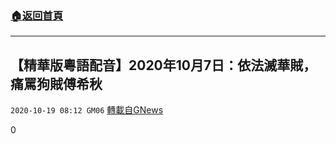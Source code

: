###  [:house:返回首頁](https://github.com/ourhimalayas/txt)
---

## 【精華版粵語配音】2020年10月7日：依法滅華賊，痛罵狗賊傅希秋
`2020-10-19 08:12 GM06` [轉載自GNews](https://gnews.org/zh-hant/433762/)

0
